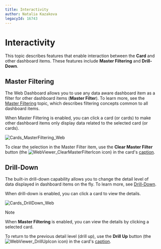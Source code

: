 ```yaml
---
title: Interactivity
author: Natalia Kazakova
legacyId: 16743
---
```

# Interactivity
This topic describes features that enable interaction between the **Card** and other dashboard items. These features include **Master Filtering** and **Drill-Down**.

## Master Filtering
The Web Dashboard allows you to use any data aware dashboard item as a filter for other dashboard items (**Master Filter**). To learn more, see the [Master Filtering](../../data-presentation/master-filtering.md) topic, which describes filtering concepts common to all dashboard items.

When Master Filtering is enabled, you can click a card (or cards) to make other dashboard items only display data related to the selected card (or cards).

![Cards_MasterFiltering_Web](../../../../images/img22505.png)

To clear the selection in the Master Filter item, use the **Clear Master Filter** button (the ![WebViewer_ClearMasterFilterIcon](../../../../images/img22461.png) icon) in the card's [caption](../../data-presentation/dashboard-layout.md).

## Drill-Down
The built-in drill-down capability allows you to change the detail level of data displayed in dashboard items on the fly. To learn more, see [Drill-Down](../../data-presentation/drill-down.md).

When drill-down is enabled, you can click a card to view the details.

![Cards_DrillDown_Web](../../../../images/img22506.png)

> [!NOTE]
> When **Master Filtering** is enabled, you can view the details by clicking a selected card.

To return to the previous detail level (drill up), use the **Drill Up** button (the ![WebViewer_DrillUpIcon](../../../../images/img22464.png) icon) in the card's [caption](../../data-presentation/dashboard-layout.md).